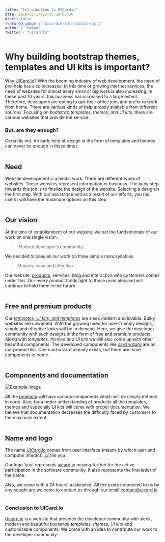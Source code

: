 ```yaml
---
title: "Introduction to UICardio"
date: 2018-03-17T23:05:28+05:30
draft: false
featured_image : "uicardio-introduction.png"
author : "haman"
twitter : "uicardio"
---
```





<h1>Why building bootstrap themes, templates and UI kits is important?</h1>


Why [UICard.io](https://uicard.io/)? With the booming industry of web development, the need of pre-help has also increased. In this time of growing internet services, the need of websites for almost every small or big work is also increasing. In these past 10 years, this business has increased to a large extent. Therefore, developers are opting to quit their office jobs and prefer to work from home. There are various kinds of help already available from different sources. Focusing on _bootstrap templates, themes, and UI kits_, there are various websites that provide the service.

<h3>But, are they enough?</h3>

Certainly not. An early help of design in the form of templates and themes can never be enough in these times.
<br>
<br>

<h2>Need</h2>

Website development is a hectic work. There are different types of websites. These websites represent information or business. The baby step towards this job is to finalize the design of the website. Selecting a design is the first step. With our assistance and as a result of our efforts, you (as users) will have the maximum options on this step.
 <br>
<br>

<h2>Our vision</h2>

At the time of establishment of our website, we set the fundamentals of our work on one single vision.

<blockquote>‘Modern developer’s community’</blockquote>

We decided to base all our work on three simple monosyllables.

<blockquote>Modern, easy and effective</blockquote>

Our website, [products](https://uicard.io/products), services, blog and interaction with customers comes under this. Our every product holds tight to these principles and will continue to hold them in the future.
<br>
<br>

<h2>Free and premium products</h2>

Our [_templates, UI kits, and templates_](https://uicard.io/products) are sleek modern and lovable. Bulky websites are unwanted. With the growing need for user-friendly designs, simple and effective looks will be in demand. Here, we give the developer community with such designs in the form of free and premium products. Along with _templates, themes and UI kits_ we will also come up with other beautiful components. The developed components like [card wizard](https://uicard.io/products/jquery-card-wizard) are on our product list. One card wizard already exists, but there are more components to come.
<br>
<br>

<h2>Components and documentation</h2>

![Example image](/blog/images/components-documentation.jpg)

All the [products](https://uicard.io/products) will have various components which will be clearly defined in code. Also, for a better understanding of products all the templates, themes and especially UI kits will come with proper documentation. We believe that documentation decreases the difficulty faced by customers to the maximum extent.
<br>
<br>

<h2>Name and logo</h2>

The name [UICard.io](https://uicard.io/) comes from user interface (means by which user and computer interact).
![the you](/blog/images/avatar.png)

Our logo ‘you’ represents [uicard.io](https://uicard.io/) moving further for the active participation in the software community. It also represents the first letter of the name.

Also, we come with a 24 hours’ assistance. All the users connected to us by any sought are welcome to contact us through our email contact@uicard.io 
<br>
<br>

<h3>Conclusion to UICard.io</h3>

[Uicard.io](https://uicard.io/) is a website that provides the developer community with sleek, modern and beautiful _bootstrap templates, themes, UI kits_ and customizable components. We come with an idea to contribute our work to the developer community. 
